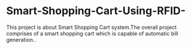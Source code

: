 # Smart-Shopping-Cart-Using-RFID-
This project is about Smart Shopping Cart system.The overall project comprises of a smart shopping cart which is capable of automatic bill generation..
